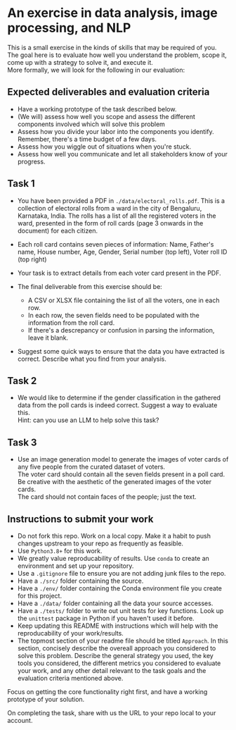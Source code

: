 # An exercise in data analysis, image processing, and NLP

This is a small exercise in the kinds of skills that may be required of you.  
The goal here is to evaluate how well you understand the problem, scope it, come up with a strategy to solve it, and execute it.  
More formally, we will look for the following in our evaluation:

## Expected deliverables and evaluation criteria
- Have a working prototype of the task described below.
- (We will) assess how well you scope and assess the different components involved which will solve this problem
- Assess how you divide your labor into the components you identify. Remember, there's a time budget of a few days.
- Assess how you wiggle out of situations when you're stuck.
- Assess how well you communicate and let all stakeholders know of your progress.

## Task 1
- You have been provided a PDF in `./data/electoral_rolls.pdf`. This is a collection of electoral rolls from a ward in the city of Bengaluru, Karnataka, India. The rolls has a list of all the registered voters in the ward, presented in the form of roll cards (page 3 onwards in the document) for each citizen. 

- Each roll card contains seven pieces of information: Name, Father's name, House number, Age, Gender, Serial number (top left), Voter roll ID (top right)

- Your task is to extract details from each voter card present in the PDF.

- The final deliverable from this exercise should be:
    - A CSV or XLSX file containing the list of all the voters, one in each row.
    - In each row, the seven fields need to be populated with the information from the roll card.
    - If there's a descrepancy or confusion in parsing the information, leave it blank.

- Suggest some quick ways to ensure that the data you have extracted is correct. Describe what you find from your analysis.

## Task 2
- We would like to determine if the gender classification in the gathered data from the poll cards is indeed correct. Suggest a way to evaluate this.   
Hint: can you use an LLM to help solve this task?

## Task 3
- Use an image generation model to generate the images of voter cards of any five people from the curated dataset of voters.  
The voter card should contain all the seven fields present in a poll card.  
Be creative with the aesthetic of the generated images of the voter cards.  
The card should not contain faces of the people; just the text.

## Instructions to submit your work
- Do not fork this repo. Work on a local copy. Make it a habit to push changes upstream to your repo as frequently as feasible.
- Use `Python3.8+` for this work.
- We greatly value reproducability of results. Use `conda` to create an environment and set up your repository. 
- Use a `.gitignore` file to ensure you are not adding junk files to the repo.
- Have a `./src/` folder containing the source.
- Have a `./env/` folder containing the Conda environment file you create for this project.
- Have a `./data/` folder containing all the data your source accesses.
- Have a `./tests/` folder to write out unit tests for key functions. Look up the `unittest` package in Python if you haven't used it before.
- Keep updating this README with instructions which will help with the reproducability of your work/results.  
- The topmost section of your readme file should be titled `Approach`. In this section, concisely describe the overeall approach you considered to solve this problem. Describe the general strategy you used, the key tools you considered, the different metrics you considered to evaluate your work, and any other detail relevant to the task goals and the evaluation criteria mentioned above.

Focus on getting the core functionality right first, and have a working prototype of your solution.

On completing the task, share with us the URL to your repo local to your account.
